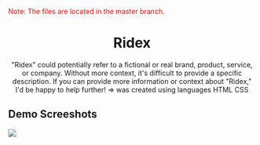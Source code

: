 <p style="color:red;">Note: The files are located in the master branch.</p>

<h1 align="center">Ridex</h1>
<p align="center">"Ridex" could potentially refer to a fictional or real brand, product, service, or company. Without more context, it's difficult to provide a specific description. If you can provide more information or context about "Ridex," I'd be happy to help further! => was created using languages HTML CSS</p>

<h2>Demo Screeshots</h2>
<img src="https://github.com/the-artist-web/Ridex/assets/162612001/098e00dd-acf5-42eb-ba96-c2a0111366eb">
